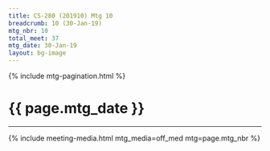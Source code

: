 ```yaml
---
title: CS-280 (201910) Mtg 10
breadcrumb: 10 (30-Jan-19)
mtg_nbr: 10
total_meet: 37
mtg_date: 30-Jan-19
layout: bg-image
---
```

{% include mtg-pagination.html %}
<h1 class="text-center">{{ page.mtg_date }}</h1>
<hr />
{% include meeting-media.html mtg_media=off_med mtg=page.mtg_nbr %}
